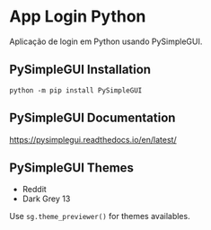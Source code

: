 # App Login Python

Aplicação de login em Python usando PySimpleGUI.

## PySimpleGUI Installation

`python -m pip install PySimpleGUI`

## PySimpleGUI Documentation

https://pysimplegui.readthedocs.io/en/latest/

## PySimpleGUI Themes

- Reddit
- Dark Grey 13

Use `sg.theme_previewer()` for themes availables.
